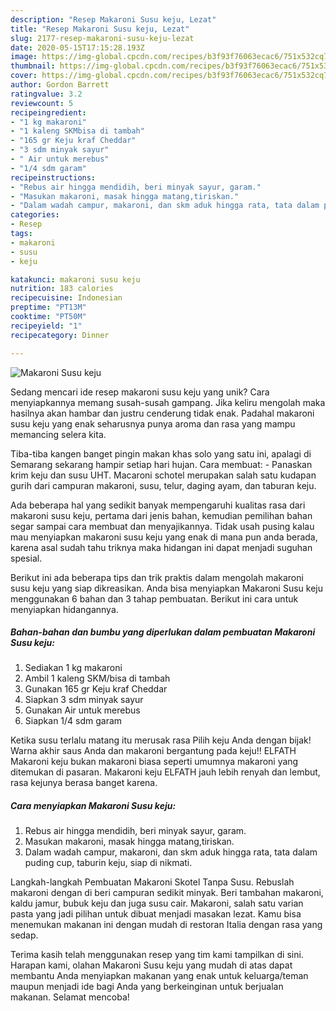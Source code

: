 ```yaml
---
description: "Resep Makaroni Susu keju, Lezat"
title: "Resep Makaroni Susu keju, Lezat"
slug: 2177-resep-makaroni-susu-keju-lezat
date: 2020-05-15T17:15:28.193Z
image: https://img-global.cpcdn.com/recipes/b3f93f76063ecac6/751x532cq70/makaroni-susu-keju-foto-resep-utama.jpg
thumbnail: https://img-global.cpcdn.com/recipes/b3f93f76063ecac6/751x532cq70/makaroni-susu-keju-foto-resep-utama.jpg
cover: https://img-global.cpcdn.com/recipes/b3f93f76063ecac6/751x532cq70/makaroni-susu-keju-foto-resep-utama.jpg
author: Gordon Barrett
ratingvalue: 3.2
reviewcount: 5
recipeingredient:
- "1 kg makaroni"
- "1 kaleng SKMbisa di tambah"
- "165 gr Keju kraf Cheddar"
- "3 sdm minyak sayur"
- " Air untuk merebus"
- "1/4 sdm garam"
recipeinstructions:
- "Rebus air hingga mendidih, beri minyak sayur, garam."
- "Masukan makaroni, masak hingga matang,tiriskan."
- "Dalam wadah campur, makaroni, dan skm aduk hingga rata, tata dalam puding cup, taburin keju, siap di nikmati."
categories:
- Resep
tags:
- makaroni
- susu
- keju

katakunci: makaroni susu keju 
nutrition: 183 calories
recipecuisine: Indonesian
preptime: "PT13M"
cooktime: "PT50M"
recipeyield: "1"
recipecategory: Dinner

---
```



![Makaroni Susu keju](https://img-global.cpcdn.com/recipes/b3f93f76063ecac6/751x532cq70/makaroni-susu-keju-foto-resep-utama.jpg)

Sedang mencari ide resep makaroni susu keju yang unik? Cara menyiapkannya memang susah-susah gampang. Jika keliru mengolah maka hasilnya akan hambar dan justru cenderung tidak enak. Padahal makaroni susu keju yang enak seharusnya punya aroma dan rasa yang mampu memancing selera kita.

Tiba-tiba kangen banget pingin makan khas solo yang satu ini, apalagi di Semarang sekarang hampir setiap hari hujan. Cara membuat: - Panaskan krim keju dan susu UHT. Macaroni schotel merupakan salah satu kudapan gurih dari campuran makaroni, susu, telur, daging ayam, dan taburan keju.

Ada beberapa hal yang sedikit banyak mempengaruhi kualitas rasa dari makaroni susu keju, pertama dari jenis bahan, kemudian pemilihan bahan segar sampai cara membuat dan menyajikannya. Tidak usah pusing kalau mau menyiapkan makaroni susu keju yang enak di mana pun anda berada, karena asal sudah tahu triknya maka hidangan ini dapat menjadi suguhan spesial.


Berikut ini ada beberapa tips dan trik praktis dalam mengolah makaroni susu keju yang siap dikreasikan. Anda bisa menyiapkan Makaroni Susu keju menggunakan 6 bahan dan 3 tahap pembuatan. Berikut ini cara untuk menyiapkan hidangannya.

<!--inarticleads1-->

##### Bahan-bahan dan bumbu yang diperlukan dalam pembuatan Makaroni Susu keju:

1. Sediakan 1 kg makaroni
1. Ambil 1 kaleng SKM/bisa di tambah
1. Gunakan 165 gr Keju kraf Cheddar
1. Siapkan 3 sdm minyak sayur
1. Gunakan  Air untuk merebus
1. Siapkan 1/4 sdm garam


Ketika susu terlalu matang itu merusak rasa Pilih keju Anda dengan bijak! Warna akhir saus Anda dan makaroni bergantung pada keju!! ELFATH Makaroni keju bukan makaroni biasa seperti umumnya makaroni yang ditemukan di pasaran. Makaroni keju ELFATH jauh lebih renyah dan lembut, rasa kejunya berasa banget karena. 

<!--inarticleads2-->

##### Cara menyiapkan Makaroni Susu keju:

1. Rebus air hingga mendidih, beri minyak sayur, garam.
1. Masukan makaroni, masak hingga matang,tiriskan.
1. Dalam wadah campur, makaroni, dan skm aduk hingga rata, tata dalam puding cup, taburin keju, siap di nikmati.


Langkah-langkah Pembuatan Makaroni Skotel Tanpa Susu. Rebuslah makaroni dengan di beri campuran sedikit minyak. Beri tambahan makaroni, kaldu jamur, bubuk keju dan juga susu cair. Makaroni, salah satu varian pasta yang jadi pilihan untuk dibuat menjadi masakan lezat. Kamu bisa menemukan makanan ini dengan mudah di restoran Italia dengan rasa yang sedap. 

Terima kasih telah menggunakan resep yang tim kami tampilkan di sini. Harapan kami, olahan Makaroni Susu keju yang mudah di atas dapat membantu Anda menyiapkan makanan yang enak untuk keluarga/teman maupun menjadi ide bagi Anda yang berkeinginan untuk berjualan makanan. Selamat mencoba!
